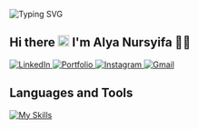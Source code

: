 <!-- Header Animasi -->
<p style="margin-bottom: 0;">
  <img src="https://readme-typing-svg.demolab.com?font=Ubuntu+Mono&weight=700&size=24&pause=1000&width=320&color=C671D9&lines=Welcome+to+my+profile" alt="Typing SVG" />
</p>

<!-- Perkenalan -->

## Hi there <img src="https://raw.githubusercontent.com/iampavangandhi/iampavangandhi/master/gifs/Hi.gif" height="20px" />  I'm <b>Alya Nursyifa 👩‍💻</b>

<!-- Social Links -->
 <a href="https://www.linkedin.com/in/alyanursyifa/">
  <img src="https://img.shields.io/badge/LinkedIn-blue?style=for-the-badge&logo=linkedin&labelColor=blue" alt="LinkedIn" />
</a>
<a href="https://alyanursyifa.vercel.app/">
  <img src="https://img.shields.io/badge/Portfolio-255E63?style=for-the-badge&logo=About.me&logoColor=white" alt="Portfolio" />
</a>
<a href="http://instagram.com/a.aylnn_/">
  <img src="https://img.shields.io/badge/Instagram-E4405F?style=for-the-badge&logo=instagram&logoColor=white" alt="Instagram" />
</a>
<a href="mailto:alyasyf448@gmail.com">
  <img src="https://img.shields.io/badge/Gmail-D14836?style=for-the-badge&logo=gmail&logoColor=white" alt="Gmail" />
</a>

<!-- Section: Languages and Tools -->
## Languages and Tools
<p style="margin-top: 0;">
  <a href="https://skillicons.dev">
    <img src="https://skillicons.dev/icons?i=js,html,css,bootstrap,react,vue,laravel,figma,php,mysql" alt="My Skills" />
  </a>
</p>

